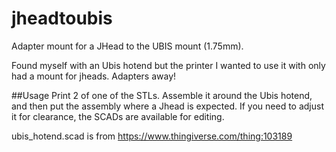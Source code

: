 # jheadtoubis
Adapter mount for a JHead to the UBIS mount (1.75mm).

Found myself with an Ubis hotend but the printer I wanted to use it with only
had a mount for jheads. Adapters away!

##Usage
Print 2 of one of the STLs. Assemble it around the Ubis hotend, and
then put the assembly where a Jhead is expected. If you need to adjust it for
clearance, the SCADs are available for editing.


ubis_hotend.scad is from https://www.thingiverse.com/thing:103189
